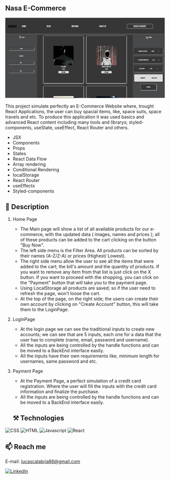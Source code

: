 ## Nasa E-Commerce


![preview](./print-nasa.png)


This project simulate perfectly an E-Commerce Website where, trought React Applications, the user can buy spacial items, like, space suits, space travels and etc. To produce this application it was used basics and advanced React content including many tools and librarys; styled-components, useState, useEffect, React Router and others.

- JSX
- Components
- Props
- States
- React Data Flow
- Array rendering
- Conditional Rendering
- localStorage
- React Router
- useEffects
- Styled-components


## 📄 Description
1. Home Page
    - The Main page will show a list of all available products for our e-commerce, with the updated data ( images, names and prices ); all of these products can be added to the cart clicking on the button "Buy Now".
    - The left side menu is the Filter Area. All products can be sorted by their names (A-Z/Z-A) or prices (Highest/ Lowest).
    - The right side menu allow the user to see all the items that were added to the cart; the bill's amount and the quantity of products. If you want to remove any item from that list is just click on the X button. If you want to proceed with the shopping, you can click on the "Payment" button that will take you to the payment page.
    - Using LocalStorage all products are saved; so if the user need to refresh the page, won't loose the cart.
    - At the top of the page, on the right side; the users can create their own account by clicking on "Create Account" button, this will take them to the LoginPage.

2. LoginPage
    - At the login page we can see the traditional inputs to create new accounts; we can see that are 5 inputs, each one for a data that the user has to complete (name, email, password and username).
    - All the inputs are being controlled by the handle functions and can be moved to a BackEnd interface easily.
    - All the inputs have their own requirements like, minimum length for usernames, same password and etc.

3. Payment Page 
    - At the Payment Page, a perfect simulation of a credit card registration. Where the user will fill the inputs with the credit card information and finalize the purchase.
    - All the inputs are being controlled by the handle functions and can be moved to a BackEnd interface easily.

    ## ⚒️ Technologies

![CSS](https://img.shields.io/badge/CSS3-1572B6?style=for-the-badge&logo=css3&logoColor=white)
![HTML](https://img.shields.io/badge/HTML5-E34F26?style=for-the-badge&logo=html5&logoColor=white)
![Javascript](https://img.shields.io/badge/JavaScript-323330?style=for-the-badge&logo=javascript&logoColor=F7DF1E)
![React](https://img.shields.io/badge/React-20232A?style=for-the-badge&logo=react&logoColor=61DAFB)

## 📫 Reach me

E-mail: lucascalabria86@gmail.com

[![LinkedIn](https://img.shields.io/badge/LinkedIn-0077B5?style=for-the-badge&logo=linkedin&logoColor=white)](https://www.linkedin.com/in/lucas-calabria-0a6070208/)

